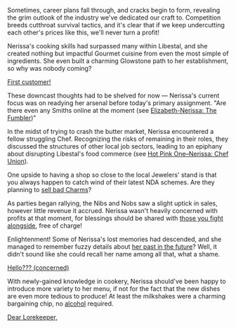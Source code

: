 Sometimes, career plans fall through, and cracks begin to form, revealing the grim outlook of the industry we've dedicated our craft to. Competition breeds cutthroat survival tactics, and it's clear that if we keep undercutting each other's prices like this, we'll never turn a profit!

Nerissa's cooking skills had surpassed many within Libestal, and she created nothing but impactful Gourmet cuisine from even the most simple of ingredients. She even built a charming Glowstone path to her establishment, so why was nobody coming?

[First customer!](#embed:https://youtu.be/5sWjzbacGUY?t=3210s)

These downcast thoughts had to be shelved for now — Nerissa's current focus was on readying her arsenal before today's primary assignment. "Are there even any Smiths online at the moment (see [Elizabeth-Nerissa: The Fumbler](#edge:liz-nerissa-right-2-left-2))"

In the midst of trying to crash the butter market, Nerissa encountered a fellow struggling Chef. Recognizing the risks of remaining in their roles, they discussed the structures of other local job sectors, leading to an epiphany about disrupting Libestal's food commerce (see [Hot Pink One–Nerissa: Chef Union](#edge:irys-nerissa-bottom-2-top-2)).

One upside to having a shop so close to the local Jewelers' stand is that you always happen to catch wind of their latest NDA schemes. Are they planning to [sell bad Charms](https://youtu.be/5sWjzbacGUY?t=7118s)?

As parties began rallying, the Nibs and Nobs saw a slight uptick in sales, however little revenue it accrued. Nerissa wasn't heavily concerned with profits at that moment, for blessings should be shared with [those you fight alongside](https://youtu.be/5sWjzbacGUY?t=8240s), free of charge!

Enlightenment! Some of Nerissa's lost memories had descended, and she managed to remember fuzzy details about [her past in the future](https://youtu.be/5sWjzbacGUY?t=12122s)? Well, it didn't sound like she could recall her name among all that, what a shame.

[Hello??? (concerned)](#embed:https://youtu.be/5sWjzbacGUY?t=13616s)

With newly-gained knowledge in cookery, Nerissa should've been happy to introduce more variety to her menu, if not for the fact that the new dishes are even more tedious to produce! At least the milkshakes were a charming bargaining chip, no [alcohol](https://youtu.be/5sWjzbacGUY?t=15658s) required.

[Dear Lorekeeper,](#embed:https://youtu.be/5sWjzbacGUY?t=16246s)